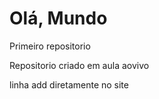 # Olá, Mundo
 Primeiro repositorio 

Repositorio criado em aula aovivo

linha add diretamente no site
